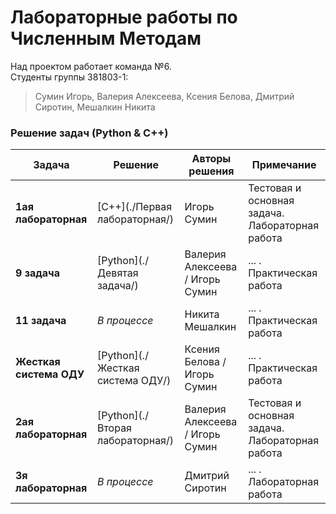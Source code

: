 Лабораторные работы по Численным Методам
========

Над проектом работает команда №6.  
Студенты группы 381803-1:  
> Сумин Игорь, Валерия Алексеева, Ксения Белова, Дмитрий Сиротин, Мешалкин Никита

### Решение задач (Python & C++)

| Задача | Решение | Авторы решения | Примечание |
|---| ----- | -------- |-----|
|**1ая лабораторная**| [C++](./Первая лабораторная/)| Игорь Сумин |Тестовая и основная задача. Лабораторная работа|
|**9 задача**| [Python](./Девятая задача/)| Валерия Алексеева / Игорь Сумин | ... . Практическая работа |
|**11 задача**| *В процессе* | Никита Мешалкин | ... . Практическая работа |
|**Жесткая система ОДУ**| [Python](./Жесткая система ОДУ/)| Ксения Белова / Игорь Сумин | ... . Практическая работа |
|**2ая лабораторная**| [Python](./Вторая лабораторная/)| Валерия Алексеева / Игорь Сумин |Тестовая и основная задача. Лабораторная работа|
|**3я лабораторная**| *В процессе* | Дмитрий Сиротин | ... . Лабораторная работа |